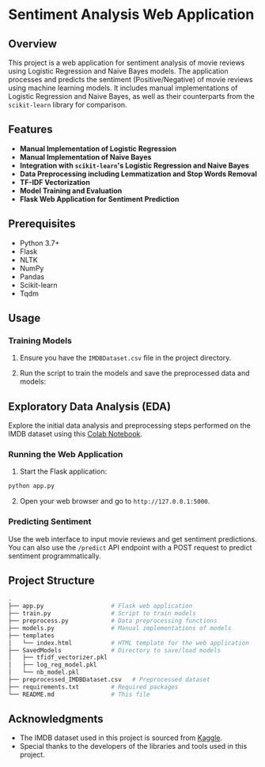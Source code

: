 # Sentiment Analysis Web Application

## Overview

This project is a web application for sentiment analysis of movie reviews using Logistic Regression and Naive Bayes models. The application processes and predicts the sentiment (Positive/Negative) of movie reviews using machine learning models. It includes manual implementations of Logistic Regression and Naive Bayes, as well as their counterparts from the `scikit-learn` library for comparison.

## Features

- **Manual Implementation of Logistic Regression**
- **Manual Implementation of Naive Bayes**
- **Integration with `scikit-learn`'s Logistic Regression and Naive Bayes**
- **Data Preprocessing including Lemmatization and Stop Words Removal**
- **TF-IDF Vectorization**
- **Model Training and Evaluation**
- **Flask Web Application for Sentiment Prediction**

## Prerequisites

- Python 3.7+
- Flask
- NLTK
- NumPy
- Pandas
- Scikit-learn
- Tqdm

## Usage

### Training Models

1. Ensure you have the `IMDBDataset.csv` file in the project directory.

2. Run the script to train the models and save the preprocessed data and models:


## Exploratory Data Analysis (EDA)

Explore the initial data analysis and preprocessing steps performed on the IMDB dataset using this [Colab Notebook](https://colab.research.google.com/drive/1UGUCZoDV7iCFFD8te3k__13NgcdVOxrK?usp=drive_link).

### Running the Web Application

1. Start the Flask application:

```bash
python app.py
```

2. Open your web browser and go to `http://127.0.0.1:5000`.

### Predicting Sentiment

Use the web interface to input movie reviews and get sentiment predictions. You can also use the `/predict` API endpoint with a POST request to predict sentiment programmatically.

## Project Structure

```bash
.
├── app.py                   # Flask web application
├── train.py                 # Script to train models
├── preprocess.py            # Data preprocessing functions
├── models.py                # Manual implementations of models
├── templates
│   └── index.html           # HTML template for the web application
├── SavedModels              # Directory to save/load models
│   ├── tfidf_vectorizer.pkl
│   ├── log_reg_model.pkl
│   └── nb_model.pkl
├── preprocessed_IMDBDataset.csv   # Preprocessed dataset
├── requirements.txt         # Required packages
└── README.md                # This file
```

## Acknowledgments

- The IMDB dataset used in this project is sourced from [Kaggle](https://www.kaggle.com/lakshmi25npathi/imdb-dataset-of-50k-movie-reviews).
- Special thanks to the developers of the libraries and tools used in this project.
